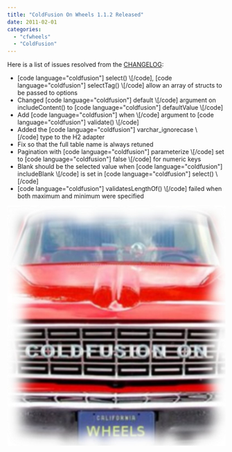 ```yaml
---
title: "ColdFusion On Wheels 1.1.2 Released"
date: 2011-02-01
categories: 
  - "cfwheels"
  - "ColdFusion"
---
```


Here is a list of issues resolved from the [CHANGELOG](https://github.com/cfwheels/cfwheels/blob/v1.1.2/wheels/CHANGELOG):

- \[code language="coldfusion"\]
select()
\\[/code\], \[code language="coldfusion"\]
selectTag()
\\[/code\] allow an array of structs to be passed to options
- Changed \[code language="coldfusion"\]
default
\\[/code\] argument on includeContent() to \[code language="coldfusion"\]
defaultValue
\\[/code\]
- Add \[code language="coldfusion"\]
when
\\[/code\] argument to \[code language="coldfusion"\]
validate()
\\[/code\]
- Added the \[code language="coldfusion"\]
varchar_ignorecase
\\[/code\] type to the H2 adapter
- Fix so that the full table name is always retuned
- Pagination with \[code language="coldfusion"\]
parameterize
\\[/code\] set to \[code language="coldfusion"\]
false
\\[/code\] for numeric keys
- Blank should be the selected value when \[code language="coldfusion"\]
includeBlank
\\[/code\] is set in \[code language="coldfusion"\]
select()
\\[/code\]
- \[code language="coldfusion"\]
validatesLengthOf()
\\[/code\] failed when both maximum and minimum were specified

![](images/blur.jpg)

